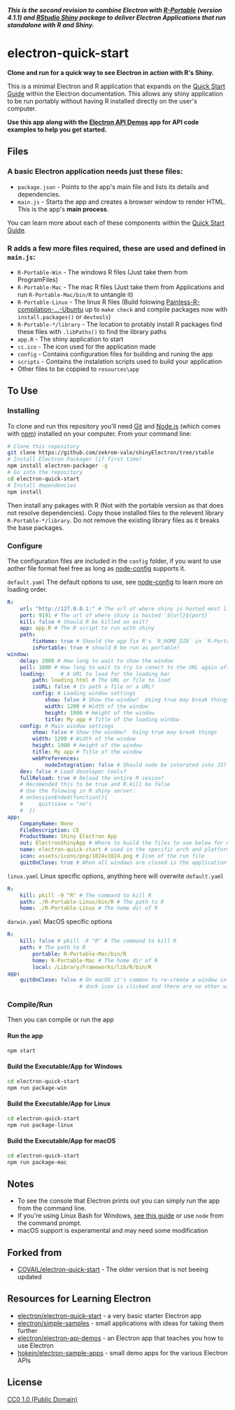 ***This is the second revision to combine Electron with [R-Portable](https://sourceforge.net/projects/rportable/files/R-Portable/) (version 4.1.1) and [RStudio Shiny](https://cran.r-project.org/web/packages/shiny/index.html) package to deliver Electron Applications that run standalone with R and Shiny.***


# electron-quick-start

**Clone and run for a quick way to see Electron in action with R's Shiny.**

This is a minimal Electron and R application that expands on the [Quick Start Guide](https://electronjs.org/docs/tutorial/quick-start)
within the Electron documentation.  This allows any shiny application to be run portably without having R installed directly on the user's computer.

**Use this app along with the [Electron API Demos](https://electronjs.org/#get-started) app for API code examples to help you get started.**

## Files
### A basic Electron application needs just these files:
- `package.json` - Points to the app's main file and lists its details and dependencies.
- `main.js` - Starts the app and creates a browser window to render HTML. This is the app's **main process**.

You can learn more about each of these components within the [Quick Start Guide](https://electronjs.org/docs/tutorial/quick-start).

### R adds a few more files required, these are used and defined in `main.js`:
- `R-Portable-Win` - The windows R files (Just take them from ProgramFiles)
- `R-Portable-Mac` - The mac R files (Just take them from Applications and run `R-Portable-Mac/bin/R` to untangle it)
- `R-Portable-Linux` - The linux R files (Build folowing [
Painless-R-compilation-...-Ubuntu](https://github.com/Jiefei-Wang/Painless-R-compilation-and-installation-on-Ubuntu) up to `make check` and compile packages now with `install.packages()` or `devtools`)
- `R-Portable-*/library` - The location to protably install R packages find these files with `.libPaths()` to find the library paths
- `app.R` - The shiny application to start
- `cc.ico` - The icon used for the application made
- `config` - Contains configuration files for building and runing the app
- `scripts` - Contains the instalation scripts used to build your application
- Other files to be coppied to `resources\app`


## To Use
### Installing
To clone and run this repository you'll need [Git](https://git-scm.com) and [Node.js](https://nodejs.org/en/download/) (which comes with [npm](http://npmjs.com)) installed on your computer. From your command line:

```bash
# Clone this repository
git clone https://github.com/zekrom-vale/shinyElectron/tree/stable
# Install Electron Packager (if first time)
npm install electron-packager -g 
# Go into the repository
cd electron-quick-start
# Install dependencies
npm install
```

Then install any pakages with R (Not with the portable version as that does not resolve dependencies).  Copy those installed files to the relevent library `R-Portable-*/library`.  Do not remove the existing library files as it breaks the base packages.

### Configure
The configuration files are included in the `config` folder, if you want to use aother file format feel free as long as [node-config](https://github.com/node-config/node-config/wiki/Configuration-Files#file-formats) supports it.

`default.yaml` The default options to use, see [node-config](https://github.com/node-config/node-config/wiki/Configuration-Files#file-load-order) to learn more on loading order.
```yaml
R:
    url: "http://127.0.0.1:" # The url of where shiny is hosted most likely the loop back at 127.0.0.1
    port: 9191 # The url of where shiny is hosted `${url}${port}`
    kill: false # Should R be killed on exit?
    app: app.R # The R script to run with shiny
    path:
        fixHome: true # Should the app fix R's `R_HOME_DIR` in `R-Portable-*/R` ignored if isPortable is false
        isPortable: true # should R be run as portable?
window:
    delay: 2000 # How long to wait to show the window
    poll: 1000 # How long to wait to try to conect to the URL again after failing
    loading:     # A URL to load for the loading bar
        path: loading.html # The URL or file to load
        isURL: false # Is path a file or a URL?
        config: # Loading window settings
            show: false # Show the window?  Using true may break things
            width: 1200 # Width of the window
            height: 1000 # Height of the window
            title: My app # Title of the loading window
    config: # Main window settings
        show: false # Show the window?  Using true may break things
        width: 1200 # Width of the window
        height: 1000 # Height of the window
        title: My app # Title of the window
        webPreferences: 
            nodeIntegration: false # Should node be interated into JS?  Not implimented yet
    dev: false # Load developer tools?
    fullReload: true # Reload the entire R sesion?
    # Recomended this to be true and R.kill be false
    # Use the folowing in R shiny server:
    # onSessionEnded(function(){
    #     quit(save = "no")
    #  })
app:
    CompanyName: None
    FileDescription: CE
    ProductName: Shiny Electron App
    out: ElectronShinyApp # Where to build the files to see below for more
    name: electron-quick-start # used in the specific arch and platform build under `${out}/${name}-${platform}-${arch}`
    icon: assets/icons/png/1024x1024.png # Icon of the run file
    quitOnClose: true # When all windows are closed is the application termniated?
```

`linux.yaml` Linux specific options, anything here will overwite `default.yaml`
```yaml
R:
    kill: pkill -9 "R" # The command to kill R
    path: ./R-Portable-Linux/bin/R # The path to R
    home: ./R-Portable-Linux # The home dir of R
```

`darwin.yaml` MacOS specific options
```yaml
R:
    kill: false # pkill -9 "R" # The command to kill R
    path: # The path to R
        portable: R-Portable-Mac/bin/R
        home: R-Portable-Mac # The home dir of R
        local: /Library/Frameworks/lib/R/bin/R 
app:
    quitOnClose: false # On macOS it's common to re-create a window in the app when the
                       # dock icon is clicked and there are no other windows open.
```

### Compile/Run
Then you can compile or run the app

#### Run the app
```bash
npm start
```

#### Build the Executable/App for Windows
```bash
cd electron-quick-start
npm run package-win
```

#### Build the Executable/App for Linux
```bash
cd electron-quick-start
npm run package-linux
```

#### Build the Executable/App for macOS
```bash
cd electron-quick-start
npm run package-mac
```

## Notes
 - To see the console that Electron prints out you can simply run the app from the command line.
 - If you're using Linux Bash for Windows, [see this guide](https://www.howtogeek.com/261575/how-to-run-graphical-linux-desktop-applications-from-windows-10s-bash-shell/) or use `node` from the command prompt.
 - macOS support is experamental and may need some modification

## Forked from
 - [COVAIL/electron-quick-start](https://github.com/COVAIL/electron-quick-start) - The older version that is not beeing updated

## Resources for Learning Electron


- [electron/electron-quick-start](https://github.com/electron/electron-quick-start) - a very basic starter Electron app
- [electron/simple-samples](https://github.com/electron/simple-samples) - small applications with ideas for taking them further
- [electron/electron-api-demos](https://github.com/electron/electron-api-demos) - an Electron app that teaches you how to use Electron
- [hokein/electron-sample-apps](https://github.com/hokein/electron-sample-apps) - small demo apps for the various Electron APIs

## License

[CC0 1.0 (Public Domain)](LICENSE.md)
